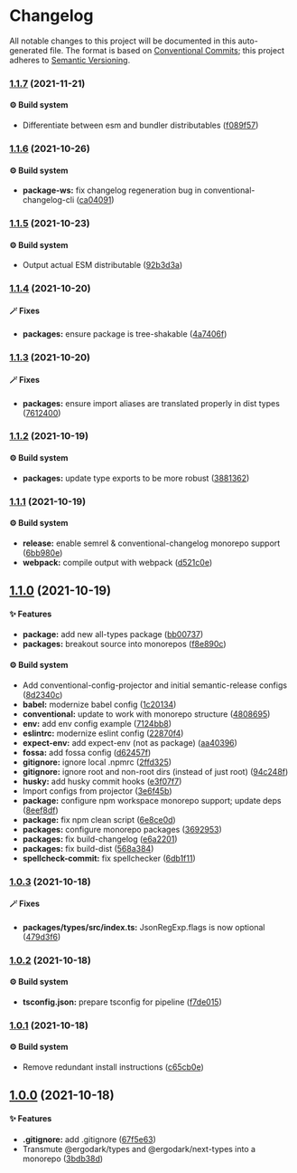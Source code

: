 # Changelog

All notable changes to this project will be documented in this auto-generated
file. The format is based on [Conventional Commits][43]; this project adheres to
[Semantic Versioning][44].

### [1.1.7][45] (2021-11-21)

#### ⚙️ Build system

- Differentiate between esm and bundler distributables ([f089f57][46])

### [1.1.6][1] (2021-10-26)

#### ⚙️ Build system

- **package-ws:** fix changelog regeneration bug in conventional-changelog-cli
  ([ca04091][2])

### [1.1.5][3] (2021-10-23)

#### ⚙️ Build system

- Output actual ESM distributable ([92b3d3a][4])

### [1.1.4][5] (2021-10-20)

#### 🪄 Fixes

- **packages:** ensure package is tree-shakable ([4a7406f][6])

### [1.1.3][7] (2021-10-20)

#### 🪄 Fixes

- **packages:** ensure import aliases are translated properly in dist types
  ([7612400][8])

### [1.1.2][9] (2021-10-19)

#### ⚙️ Build system

- **packages:** update type exports to be more robust ([3881362][10])

### [1.1.1][11] (2021-10-19)

#### ⚙️ Build system

- **release:** enable semrel & conventional-changelog monorepo support
  ([6bb980e][12])
- **webpack:** compile output with webpack ([d521c0e][13])

## [1.1.0][14] (2021-10-19)

#### ✨ Features

- **package:** add new all-types package ([bb00737][15])
- **packages:** breakout source into monorepos ([f8e890c][16])

#### ⚙️ Build system

- Add conventional-config-projector and initial semantic-release configs
  ([8d2340c][17])
- **babel:** modernize babel config ([1c20134][18])
- **conventional:** update to work with monorepo structure ([4808695][19])
- **env:** add env config example ([7124bb8][20])
- **eslintrc:** modernize eslint config ([22870f4][21])
- **expect-env:** add expect-env (not as package) ([aa40396][22])
- **fossa:** add fossa config ([d62457f][23])
- **gitignore:** ignore local .npmrc ([2ffd325][24])
- **gitignore:** ignore root and non-root dirs (instead of just root)
  ([94c248f][25])
- **husky:** add husky commit hooks ([e3f07f7][26])
- Import configs from projector ([3e6f45b][27])
- **package:** configure npm workspace monorepo support; update deps
  ([8eef8df][28])
- **package:** fix npm clean script ([6e8ce0d][29])
- **packages:** configure monorepo packages ([3692953][30])
- **packages:** fix build-changelog ([e6a2201][31])
- **packages:** fix build-dist ([568a384][32])
- **spellcheck-commit:** fix spellchecker ([6db1f11][33])

### [1.0.3][34] (2021-10-18)

#### 🪄 Fixes

- **packages/types/src/index.ts:** JsonRegExp.flags is now optional
  ([479d3f6][35])

### [1.0.2][36] (2021-10-18)

#### ⚙️ Build system

- **tsconfig.json:** prepare tsconfig for pipeline ([f7de015][37])

### [1.0.1][38] (2021-10-18)

#### ⚙️ Build system

- Remove redundant install instructions ([c65cb0e][39])

## [1.0.0][40] (2021-10-18)

#### ✨ Features

- **.gitignore:** add .gitignore ([67f5e63][41])
- Transmute @ergodark/types and @ergodark/next-types into a monorepo
  ([3bdb38d][42])

[1]:
  https://github.com/Xunnamius/typescript-utils/compare/types@1.1.5...types@1.1.6
[2]:
  https://github.com/Xunnamius/typescript-utils/commit/ca040911eef4fca128c377b479298a5414984035
[3]:
  https://github.com/Xunnamius/typescript-utils/compare/types@1.1.4...types@1.1.5
[4]:
  https://github.com/Xunnamius/typescript-utils/commit/92b3d3a3b2941443f169d47f4af5a52fea7f56e1
[5]:
  https://github.com/Xunnamius/typescript-utils/compare/types@1.1.3...types@1.1.4
[6]:
  https://github.com/Xunnamius/typescript-utils/commit/4a7406fb409130a8d600e74ef587d3faf9026b87
[7]:
  https://github.com/Xunnamius/typescript-utils/compare/types@1.1.2...types@1.1.3
[8]:
  https://github.com/Xunnamius/typescript-utils/commit/76124005a0af5a2af18d462353485c2a7a8d5bfd
[9]:
  https://github.com/Xunnamius/typescript-utils/compare/types@1.1.1...types@1.1.2
[10]:
  https://github.com/Xunnamius/typescript-utils/commit/38813620d45258fcbc9e774031bfe9ed0510eef8
[11]:
  https://github.com/Xunnamius/typescript-utils/compare/types@1.1.0...types@1.1.1
[12]:
  https://github.com/Xunnamius/typescript-utils/commit/6bb980e31f1a73ff3261e67c4337c5ca9572cb85
[13]:
  https://github.com/Xunnamius/typescript-utils/commit/d521c0ee45d86580f95528f987c8e92077b64e8f
[14]:
  https://github.com/Xunnamius/typescript-utils/compare/types@1.0.3...types@1.1.0
[15]:
  https://github.com/Xunnamius/typescript-utils/commit/bb00737a6b11e041836bb85f30ceadd8196cc1b6
[16]:
  https://github.com/Xunnamius/typescript-utils/commit/f8e890cb7b60726f9fb416653cb81a43dfb98e54
[17]:
  https://github.com/Xunnamius/typescript-utils/commit/8d2340c4bc9af4282fe7e78679ad296bedd15f65
[18]:
  https://github.com/Xunnamius/typescript-utils/commit/1c201343df5d01a95cae187b0c3b496c7678adf3
[19]:
  https://github.com/Xunnamius/typescript-utils/commit/48086952bb3570b03812e3eb8f607a3ca27d4229
[20]:
  https://github.com/Xunnamius/typescript-utils/commit/7124bb819c6f6aeac861ff88c054edd470f04c45
[21]:
  https://github.com/Xunnamius/typescript-utils/commit/22870f4c65ffd8eafeaacf201912951dc62abec0
[22]:
  https://github.com/Xunnamius/typescript-utils/commit/aa40396f4cda8ec6b983e2bf423fef95b0660cd5
[23]:
  https://github.com/Xunnamius/typescript-utils/commit/d62457f26654d6e275b3415675c535c4d014e13e
[24]:
  https://github.com/Xunnamius/typescript-utils/commit/2ffd325268043b775e67bb2e0a561c44d1e45e24
[25]:
  https://github.com/Xunnamius/typescript-utils/commit/94c248f245f753b98c44e5f72955735aa958b81c
[26]:
  https://github.com/Xunnamius/typescript-utils/commit/e3f07f73f7a39cc7d897a7507c793620afe6c006
[27]:
  https://github.com/Xunnamius/typescript-utils/commit/3e6f45b73b6af25af008c542bbb0bdc2a544d186
[28]:
  https://github.com/Xunnamius/typescript-utils/commit/8eef8df98bb7539d105b91b6d254b78f56ca6f86
[29]:
  https://github.com/Xunnamius/typescript-utils/commit/6e8ce0d0a945a5ff4c65c9400df387b51197af11
[30]:
  https://github.com/Xunnamius/typescript-utils/commit/3692953ca8156babf7b1e7584e042bc09820bce6
[31]:
  https://github.com/Xunnamius/typescript-utils/commit/e6a2201cea079bf34e9c2ef8d7fed216ea7911ca
[32]:
  https://github.com/Xunnamius/typescript-utils/commit/568a38492bace0662e89082bc32bfd4ebbc1d528
[33]:
  https://github.com/Xunnamius/typescript-utils/commit/6db1f11391d869949f480d367d3312eddc3c5eb7
[34]:
  https://github.com/Xunnamius/typescript-utils/compare/types@1.0.2...types@1.0.3
[35]:
  https://github.com/Xunnamius/typescript-utils/commit/479d3f6e974f5646505e0fa7c41ae99360873002
[36]:
  https://github.com/Xunnamius/typescript-utils/compare/types@1.0.1...types@1.0.2
[37]:
  https://github.com/Xunnamius/typescript-utils/commit/f7de015b99cd4c0156f3187e53b9eb06a5985721
[38]:
  https://github.com/Xunnamius/typescript-utils/compare/types@1.0.0...types@1.0.1
[39]:
  https://github.com/Xunnamius/typescript-utils/commit/c65cb0e7604b52f7484ed3399a37dbac3a9b2e8f
[40]:
  https://github.com/Xunnamius/typescript-utils/compare/67f5e63863018babf847f4bbf21960b91eb1e7b8...types@1.0.0
[41]:
  https://github.com/Xunnamius/typescript-utils/commit/67f5e63863018babf847f4bbf21960b91eb1e7b8
[42]:
  https://github.com/Xunnamius/typescript-utils/commit/3bdb38d8bd7979b8b9dbb8f2639aa1349468d660
[43]: https://conventionalcommits.org
[44]: https://semver.org
[45]:
  https://github.com/Xunnamius/typescript-utils/compare/types@1.1.6...types@1.1.7
[46]:
  https://github.com/Xunnamius/typescript-utils/commit/f089f575da900541e71db5c39ad5615e5ecf3639
